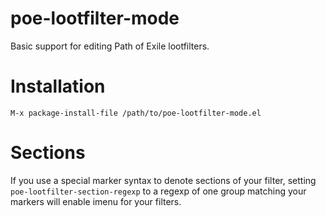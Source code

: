# poe-lootfilter-mode

Basic support for editing Path of Exile lootfilters.

# Installation

`M-x package-install-file /path/to/poe-lootfilter-mode.el`

# Sections

If you use a special marker syntax to denote sections of your filter, setting `poe-lootfilter-section-regexp` to a regexp of one group matching your markers will enable imenu for your filters.
